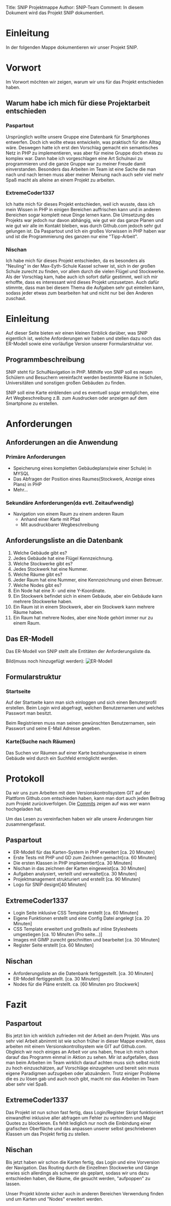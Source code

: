 Title: SNIP Projektmappe
Author: SNIP-Team
Comment: In diesem Dokument wird das 
         Projekt SNIP dokumentiert.

# Einleitung

In der folgenden Mappe dokumentieren wir unser Projekt SNIP.

# Vorwort

Im Vorwort möchten wir zeigen, warum wir uns für das Projekt entschieden haben.

## Warum habe ich mich für diese Projektarbeit entschieden 

### Paspartout

Ursprünglich wollte unsere Gruppe eine Datenbank für Smartphones entwerfen.
Doch ich wollte etwas entwickeln, was praktisch für den Alltag wäre.
Deswegen hatte ich erst den Vorschlag gemacht ein semantisches Netz in PHP
zu implementieren, was aber für meine Gruppe doch etwas zu komplex war.
Dann habe ich vorgeschlagen eine Art Schulnavi zu programmieren und die ganze
Gruppe war zu meiner Freude damit einverstanden. Besonders das Arbeiten im Team
ist eine Sache die man nach und nach lernen muss aber meiner Meinung nach auch sehr
viel mehr Spaß macht als alleine an einem Projekt zu arbeiten.

### ExtremeCoder1337

Ich hatte mich für dieses Projekt entschieden, weil ich wusste, dass ich mein Wissen
in PHP in einigen Bereichen auffrischen kann und in anderen Bereichen sogar
komplett neue Dinge lernen kann. Die Umsetzung des Projekts war jedoch nur davon
abhängig, wie gut wir das ganze Planen und wie gut wir alle im Kontakt bleiben,
was durch Github.com jedoch sehr gut gelungen ist. Da Paspartout und Ich ein großes Vorwissen
in PHP haben war und ist die Programmierung des ganzen nur eine "Tipp-Arbeit".

### Nischan

Ich habe mich für dieses Projekt entschieden, da es besonders als "Neuling" in der 
Max-Eyth-Schule Kassel schwer ist, sich in der großen Schule zurecht zu finden,
vor allem durch die vielen Flügel und Stockwerke.
Als der Vorschlag kam, habe auch ich sofort dafür gestimmt, weil ich mir erhoffte,
dass es interessant wird dieses Projekt umzusetzen.
Auch dafür stimmte, dass man bei diesem Thema die Aufgaben sehr gut einteilen kann,
sodass jeder etwas zum bearbeiten hat und nicht nur bei den Anderen zuschaut.

# Einleitung

Auf dieser Seite bieten wir einen kleinen Einblick darüber, was SNIP eigentlich ist,
welche Anforderungen wir haben und stellen dazu noch das ER-Modell sowie eine
vorläufige Version unserer Formularstruktur vor.

## Programmbeschreibung

SNIP steht für SchulNavigation in PHP.
Mithilfe von SNIP soll es neuen Schülern und Besuchern vereinfacht werden
bestimmte Räume in Schulen, Universitäten und sonstigen großen
Gebäuden zu finden.

SNIP soll eine Karte einblenden und es eventuell sogar ermöglichen,
eine Art Wegbeschreibung z.B. zum Ausdrucken oder anzeigen 
auf dem Smartphone zu erstellen. 

# Anforderungen

## Anforderungen an die Anwendung

### Primäre Anforderungen
- Speicherung eines kompletten Gebäudeplans(wie einer Schule) in MYSQL
- Das Abfragen der Position eines Raumes(Stockwerk, Anzeige eines Plans) in PHP
- Mehr...

### Sekundäre Anforderungen(da evtl. Zeitaufwendig)
- Navigation von einem Raum zu einem anderen Raum
    - Anhand einer Karte mit Pfad
    - Mit ausdruckbarer Wegbeschreibung

## Anforderungsliste an die Datenbank

1.  Welche Gebäude gibt es?
2.  Jedes Gebäude hat eine Flügel Kennzeichnung.
3.  Welche Stockwerke gibt es?
4.  Jedes Stockwerk hat eine Nummer.
5.  Welche Räume gibt es?
6.  Jeder Raum hat eine Nummer, eine Kennzeichnung und einen Betreuer.
7.  Welche Nodes gibt es?
8.  Ein Node hat eine X- und eine Y-Koordinate.
9.  Ein Stockwerk befindet sich in einem Gebäude, aber ein Gebäude kann mehrere Stockwerke haben.
10. Ein Raum ist in einem Stockwerk, aber ein Stockwerk kann mehrere Räume haben.
11. Ein Raum hat mehrere Nodes, aber eine Node gehört immer nur zu einem Raum.

## Das ER-Modell

Das ER-Modell von SNIP stellt alle Entitäten der Anforderungsliste da.

Bild(muss noch hinzugefügt werden):
![ER-Modell](er-modell.png "ER-Modell")

## Formularstruktur

### Startseite

Auf der Startseite kann man sich einloggen und sich einen Benuterprofil erstellen.
Beim Login wird abgefragt, welchen Benutzernamen und welches Passwort man besitzt.

Beim Registrieren muss man seinen gewünschten Benutzernamen, sein Passwort und seine
E-Mail Adresse angeben.

### Karte(Suche nach Räumen)

Das Suchen vor Räumen auf einer Karte beziehungsweise in einem Gebäude wird durch
ein Suchfeld ermöglicht werden.

# Protokoll

Da wir uns zum Arbeiten mit dem Versionskontrollsystem GIT auf der Plattform
Github.com entschieden haben, kann man dort auch jeden Beitrag zum Projekt
zurückverfolgen. Die [Commits](https://github.com/SNIP-Team/SNIP/commits/master)
zeigen auf was wer wann hochgeladen hat.

Um das Lesen zu vereinfachen haben wir alle unsere Änderungen hier zusammengefasst.

## Paspartout

- ER-Modell für das Karten-System in PHP erweitert [ca. 20 Minuten]
- Erste Tests mit PHP und GD zum Zeichnen gemacht[ca. 60 Minuten]
- Die ersten Klassen in PHP implementiert[ca. 30 Minuten]
- Nischan in das zeichnen der Karten eingeweist[ca. 30 Minuten]
- Aufgaben analysiert, verteilt und verwaltet[ca. 30 Minuten]
- Projektmanagement strukturiert und erstellt [ca. 90 Minuten]
- Logo für SNIP designt[40 Minuten]

## ExtremeCoder1337

- Login Seite inklusive CSS Template erstellt [ca. 60 Minuten]
- Eigene Funktionen erstellt und eine Config Datei angelegt [ca. 20 Minuten]
- CSS Template erweitert und großteils auf inline Stylesheets umgestiegen [ca. 10 Minuten (Pro seite...)]
- Images mit GIMP zurecht geschnitten und bearbeitet [ca. 30 Minuten]
- Register Seite erstellt [ca. 60 Minuten]

## Nischan

- Anforderungsliste an die Datenbank fertiggestellt. [ca. 30 Minuten]
- ER-Modell fertiggestellt. [ca. 30 Minuten]
- Nodes für die Pläne erstellt. ca. [60 Minuten pro Stockwerk]

# Fazit

## Paspartout

Bis jetzt bin ich wirklich zufrieden mit der Arbeit an dem Projekt.
Was uns sehr viel Arbeit abnimmt ist wie schon früher in dieser Mappe erwähnt,
dass arbeiten mit einem Versionskontrollsystem wie GIT auf Github.com.
Obgleich wir noch einiges an Arbeit vor uns haben, freue ich mich schon darauf
das Programm einmal in Aktion zu sehen. Mir ist aufgefallen, dass man beim Arbeiten
im Team wirklich darauf achten muss sich selbst nicht zu hoch einzuschätzen, auf Vorschläge
einzugehen und bereit sein muss eigene Paradigmen aufzugeben oder abzuändern.
Trotz einiger Probleme die es zu lösen gab und auch noch gibt, macht mir das Arbeiten im Team 
aber sehr viel Spaß.

## ExtremeCoder1337

Das Projekt ist nun schon fast fertig, dass Login/Register Skript funktioniert einwandfrei 
inklusive aller abfragen um Fehler zu verhindern und Magic Quotes zu blockieren. Es fehlt
lediglich nur noch die Einbindung einer grafischen Oberfläche und das anpassen unserer selbst 
geschriebenen Klassen um das Projekt fertig zu stellen.

## Nischan

Bis jetzt haben wir schon die Karten fertig, das Login und eine Vorversion der Navigation.
Das Routing durch die Einzellnen Stockwerke und Gänge erwies sich allerdings als schwerer
als geplant, sodass wir uns dazu entschieden haben, die Räume, die gesucht werden, "aufpoppen" zu lassen.

Unser Projekt könnte sicher auch in anderen Bereichen Verwendung finden und um Karten und "Nodes" erweitert werden.
